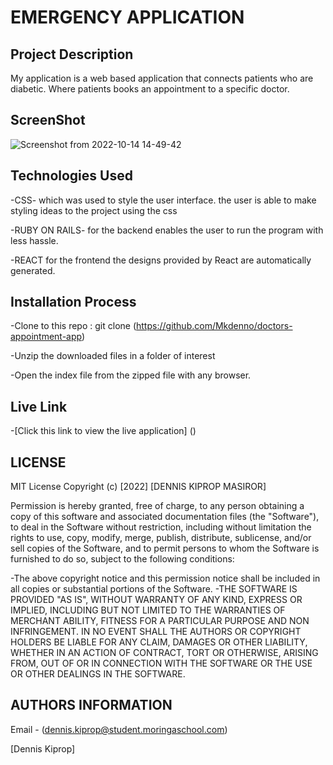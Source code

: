 # EMERGENCY APPLICATION
## Project Description
My application is a web based application that connects patients who are diabetic.
Where patients books an appointment to a specific doctor.


## ScreenShot
![Screenshot from 2022-10-14 14-49-42](https://user-images.githubusercontent.com/104482846/195840111-8fddacf4-e48f-409f-80d2-e946a3c8f672.png)




## Technologies Used
 
 -CSS- which was used to style the user interface.
 the user is able to make styling ideas to the project using the css

 -RUBY ON RAILS- for the backend
enables the user to run the program with less hassle.

 -REACT for the frontend
 the designs provided by React are automatically generated.

 



## Installation Process
-Clone to this repo : git clone (https://github.com/Mkdenno/doctors-appointment-app)

 -Unzip the downloaded files in a folder of interest

-Open the index file from the zipped file with any browser.




## Live Link

-[Click this link to view the live application]  ()
## LICENSE

MIT License
Copyright (c) [2022] [DENNIS KIPROP MASIROR]

Permission is hereby granted, free of charge, to any person obtaining a copy of this software and associated documentation files (the "Software"), to deal in the Software without restriction, including without limitation the rights to use, copy, modify, merge, publish, distribute, sublicense, and/or sell copies of the Software, and to permit persons to whom the Software is furnished to do so, subject to the following conditions:

-The above copyright notice and this permission notice shall be included in all copies or substantial portions of the Software.
-THE SOFTWARE IS PROVIDED "AS IS", WITHOUT WARRANTY OF ANY KIND, EXPRESS OR IMPLIED, INCLUDING BUT NOT LIMITED TO THE WARRANTIES OF MERCHANT ABILITY, FITNESS FOR A PARTICULAR PURPOSE AND NON INFRINGEMENT. IN NO EVENT SHALL THE AUTHORS OR COPYRIGHT HOLDERS BE LIABLE FOR ANY CLAIM, DAMAGES OR OTHER LIABILITY, WHETHER IN AN ACTION OF CONTRACT, TORT OR OTHERWISE, ARISING FROM, OUT OF OR IN CONNECTION WITH THE SOFTWARE OR THE USE OR OTHER DEALINGS IN THE SOFTWARE.

## AUTHORS INFORMATION

Email -  (dennis.kiprop@student.moringaschool.com)

[Dennis Kiprop]
